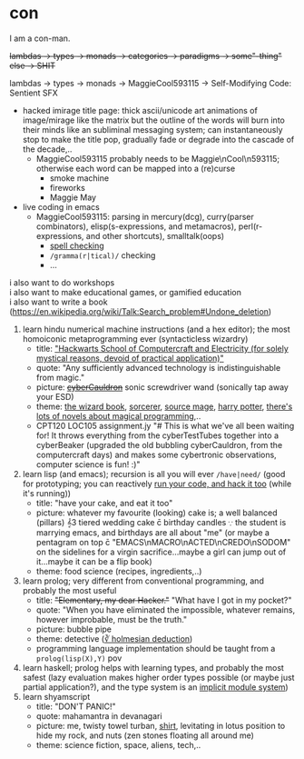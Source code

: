 # con
I am a con-man.

<s>lambdas → types → monads → categories → paradigms → some"-thing" else → SHIT</s>

lambdas → types → monads → MaggieCool593115 → Self-Modifying Code: Sentient SFX
 * hacked imirage title page: thick ascii/unicode art animations of image/mirage like the matrix but the outline of the words will burn into their minds like an subliminal messaging system; can instantaneously stop to make the title pop, gradually fade or degrade into the cascade of the decade,..
   * MaggieCool593115 probably needs to be Maggie\nCool\n593115; otherwise each word can be mapped into a (re)curse
     * smoke machine
     * fireworks
     * Maggie May
 * live coding in emacs
   * MaggieCool593115: parsing in mercury(dcg), curry(parser combinators), elisp(s-expressions, and metamacros), perl(r-expressions, and other shortcuts), smalltalk(oops)
     * [spell checking](https://prog21.dadgum.com/29.html)
     * `/gramma(r|tical)/` checking
     * …

i also want to do workshops
<br>i also want to make educational games, or gamified education
<br>i also want to write a book (https://en.wikipedia.org/wiki/Talk:Search_problem#Undone_deletion)

1. learn hindu numerical machine instructions (and a hex editor); the most homoiconic metaprogramming ever (syntacticless wizardry)
	* title: ["Hackwarts School of Computercraft and Electricity (for solely mystical reasons, devoid of practical application)"](https://harrypotter.fandom.com/wiki/List_of_books#Magic_and_Science)
	* quote: "Any sufficiently advanced technology is indistinguishable from magic."
	* picture: <s>[cyberCauldron](https://github.com/radical-lab/con/blob/master/art)</s> sonic screwdriver wand (sonically tap away your ESD)
	* theme: [the wizard book](https://en.wikipedia.org/wiki/Structure_and_Interpretation_of_Computer_Programs), [sorcerer](https://en.wikipedia.org/wiki/Sorcerer_(Linux_distribution)), [source mage](https://en.wikipedia.org/wiki/Source_Mage), [harry potter](http://www.hpmor.com/), [there's lots of novels about magical programming](https://github.com/radical-lab/radical-lab.github.io),..
	* CPT120 LOC105 assignment.jy "# This is what we've all been waiting for! It throws everything from the cyberTestTubes together into a cyberBeaker (upgraded the old bubbling cyberCauldron, from the computercraft days) and makes some cybertronic observations, computer science is fun! :)"
2. learn lisp (and emacs); recursion is all you will ever `/have|need/` (good for prototyping; you can reactively [run your code, and hack it too](https://en.wikipedia.org/wiki/You_can%27t_have_your_cake_and_eat_it) (while it's running))
	* title: "have your cake, and eat it too"
	* picture: whatever my favourite (looking) cake is; a well balanced (pillars) 𝄞3 tiered wedding cake c̄ birthday candles ∵ the student is marrying emacs, and birthdays are all about "me" (or maybe a pentagram on top c̄ "EMACS\nMACRO\nACTED\nCREDO\nSODOM" on the sidelines for a virgin sacrifice…maybe a girl can jump out of it…maybe it can be a flip book)
	* theme: food science (recipes, ingredients,..)
3. learn prolog; very different from conventional programming, and probably the most useful
	* title: <s>"Elementary, my dear Hacker."</s> "What have I got in my pocket?"
	* quote: "When you have eliminated the impossible, whatever remains, however improbable, must be the truth."
	* picture: bubble pipe
	* theme: detective ([∛ holmesian deduction](https://github.com/radical-lab/radical-lab.github.io))
	* programming language implementation should be taught from a `prolog(lisp(X),Y)` pov
4. learn haskell; prolog helps with learning types, and probably the most safest (lazy evaluation makes higher order types possible (or maybe just partial application?), and the type system is an [implicit module system](https://www.reddit.com/r/haskelltil/comments/3sv090/cycling_an_enumeration/cx0msam/))
5. learn shyamscript
	* title: "DON'T PANIC!"
	* quote: mahamantra in devanagari
	* picture: me, twisty towel turban, [shirt](https://github.com/radical-lab/con/blob/master/art), levitating in lotus position to hide my rock, and nuts (zen stones floating all around me)
	* theme: science fiction, space, aliens, tech,..

